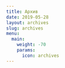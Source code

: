 ```yaml
---
title: Архив
date: 2019-05-28
layout: archives
slug: archives
menu:
  main:
    weight: -70
    params:
      icon: archives
---
```

